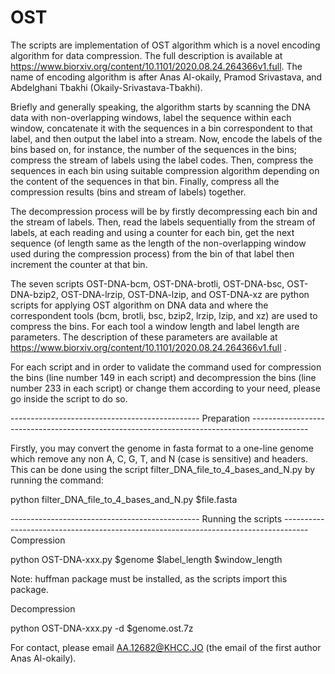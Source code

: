 # OST 
The scripts are implementation of OST algorithm which is a novel encoding algorithm for data compression. The full description is available at https://www.biorxiv.org/content/10.1101/2020.08.24.264366v1.full. The name of encoding algorithm is after Anas Al-okaily, Pramod Srivastava, and Abdelghani Tbakhi (Okaily-Srivastava-Tbakhi).

Briefly and generally speaking, the algorithm starts by scanning the DNA data with non-overlapping windows, label the sequence within each window, concatenate it with the sequences in a bin correspondent to that label, and then output the label into a stream. Now, encode the labels of the bins based on, for instance, the number of the sequences in the bins; compress the stream of labels using the label codes. Then, compress the sequences in each bin using suitable compression algorithm depending on the content of the sequences in that bin. Finally, compress all the compression results (bins and stream of labels) together. 

The decompression process will be by firstly decompressing each bin and the stream of labels. Then, read the labels sequentially from the stream of labels, at each reading and using a counter for each bin, get the next sequence (of length same as the length of the non-overlapping window used during the compression process) from the bin of that label then increment the counter at that bin.

The seven scripts OST-DNA-bcm, OST-DNA-brotli, OST-DNA-bsc, OST-DNA-bzip2, OST-DNA-lrzip, OST-DNA-lzip, and OST-DNA-xz are python scripts for applying OST algorithm on DNA data and where the correspondent tools (bcm, brotli, bsc, bzip2, lrzip, lzip, and xz) are used to compress the bins. For each tool a window length and label length are parameters. The description of these parameters are available at https://www.biorxiv.org/content/10.1101/2020.08.24.264366v1.full .

For each script and in order to validate the command used for compression the bins (line number 149 in each script) and decompression the bins (line number 233 in each script) or change them according to your need, please go inside the script to do so.

----------------------------------------------- Preparation --------------------------------------------------------------------------------------------

Firstly, you may convert the genome in fasta format to a one-line genome which remove any non A, C, G, T, and N (case is sensitive) and headers. This can be done using the script filter_DNA_file_to_4_bases_and_N.py by running the command:

python filter_DNA_file_to_4_bases_and_N.py $file.fasta 

----------------------------------------------- Running the scripts ------------------------------------------------------------------------------------
Compression

python OST-DNA-xxx.py $genome $label_length $window_length 

Note: huffman package must be installed, as the scripts import this package. 

Decompression 

python OST-DNA-xxx.py -d $genome.ost.7z


For contact, please email AA.12682@KHCC.JO (the email of the first author Anas Al-okaily).
